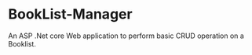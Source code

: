# BookList-Manager

An ASP .Net core Web application to perform basic CRUD operation on a Booklist. 
 
